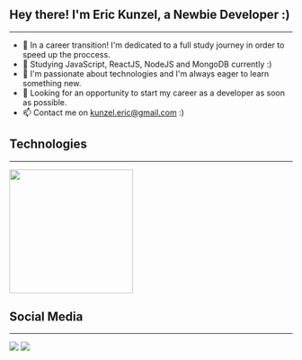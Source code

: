 ## Hey there! I'm Eric Kunzel, a Newbie Developer :)
-------------------------------------------------------------------------------------------------------------------------------------------------------------------------
- 🔭 In a career transition! I'm dedicated to a full study journey in order to speed up the proccess.
- 🌱 Studying JavaScript, ReactJS, NodeJS and MongoDB currently :)
- 👯 I'm passionate about technologies and I'm always eager to learn something new.
- 🤔 Looking for an opportunity to start my career as a developer as soon as possible.
- 📫 Contact me on kunzel.eric@gmail.com :)

## Technologies
-------------------------------------------------------------------------------------------------------------------------------------------------------------------------
<div align="left">
  <a href="https://github.com/kunzeleric">
  <img height="220em" src="https://www.kindpng.com/picc/m/78-787343_html5-css-javascript-html-css-js-icon-hd.png"/>
  </a>
</div>

## Social Media
-------------------------------------------------------------------------------------------------------------------------------------------------------------------------
<div align="left"> 
   <a href = "mailto:kunzel.eric@gmail.com"><img src="https://img.shields.io/badge/-Gmail-%23333?style=for-the-badge&logo=gmail&logoColor=white" target="_blank"></a>
   <a href="https://www.linkedin.com/in/eric-edward-k%C3%BCnzel-0b139574/" target="_blank"><img src="https://img.shields.io/badge/-LinkedIn-%230077B5?style=for-the-badge&logo=linkedin&logoColor=white" target="_blank"></a> 
 </div>
